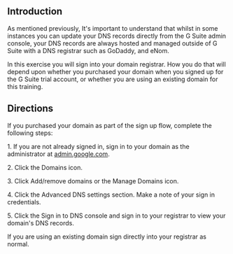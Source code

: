 ## Introduction

As mentioned previously, It's important to understand that whilst in some instances you can update your DNS records directly from the G Suite admin console, your DNS records are always hosted and managed outside of G Suite with a DNS registrar such as GoDaddy, and eNom.

In this exercise you will sign into your domain registrar. How you do that will depend upon whether you purchased your domain when you signed up for the G Suite trial account, or whether you are using an existing domain for this training.

## Directions

If you purchased your domain as part of the sign up flow, complete the following steps:

1\. If you are not already signed in, sign in to your domain as the administrator at [admin.google.com](https://admin.google.com/).

2\. Click the Domains icon.

3\. Click Add/remove domains or the Manage Domains icon.

4\. Click the Advanced DNS settings section. Make a note of your sign in credentials.

5\. Click the Sign in to DNS console and sign in to your registrar to view your domain's DNS records.

If you are using an existing domain sign directly into your registrar as normal.
